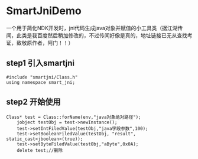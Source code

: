 # SmartJniDemo
一个用于简化NDK开发时，jni代码生成java对象并赋值的小工具类（据江湖传闻，此类是我百度然后稍加修改的，不过传闻好像是真的，地址链接已无从查找考证，致敬原作者，阿门！！）

## step1 引入smartjni
```
#include "smartjni/Class.h"
using namespace smart_jni;
```
## step2 开始使用
```
Class* test = Class::forName(env,"java对象绝对路径");
    jobject testObj = test->newInstance();
    test->setIntFiledValue(testObj,"java字段参数",100);
    test->setBooleanFiledValue(testObj, "result", static_cast<jboolean>(true));
    test->setByteFiledValue(testObj,"aByte",0x0A);
    delete test;//删除
```
